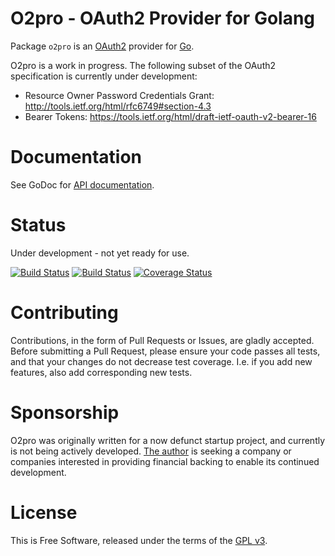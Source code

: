 O2pro - OAuth2 Provider for Golang
==================================

Package `o2pro` is an [OAuth2](http://tools.ietf.org/html/rfc6749) provider for
[Go](http://golang.org).

O2pro is a work in progress.  The following subset of the OAuth2
specification is currently under development:

 * Resource Owner Password Credentials Grant:
   http://tools.ietf.org/html/rfc6749#section-4.3
 * Bearer Tokens: https://tools.ietf.org/html/draft-ietf-oauth-v2-bearer-16


# Documentation

See GoDoc for [API documentation](http://godoc.org/github.com/jmcvetta/o2pro).


# Status

Under development - not yet ready for use.

[![Build Status](https://travis-ci.org/jmcvetta/o2pro.png)](https://travis-ci.org/jmcvetta/o2pro)
[![Build Status](https://drone.io/github.com/jmcvetta/o2pro/status.png)](https://drone.io/github.com/jmcvetta/o2pro/latest)
[![Coverage Status](https://coveralls.io/repos/jmcvetta/o2pro/badge.png?branch=master)](https://coveralls.io/r/jmcvetta/o2pro)


# Contributing

Contributions, in the form of Pull Requests or Issues, are gladly accepted.
Before submitting a Pull Request, please ensure your code passes all tests, and
that your changes do not decrease test coverage.  I.e. if you add new features,
also add corresponding new tests.


# Sponsorship

O2pro was originally written for a now defunct startup project, and currently
is not being actively developed.  [The author](mailto:jason.mcvetta@gmail.com)
is seeking a company or companies interested in providing financial backing to
enable its continued development. 


# License

This is Free Software, released under the terms of the [GPL
v3](http://www.gnu.org/copyleft/gpl.html).

